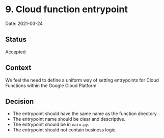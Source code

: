 # 9. Cloud function entrypoint

Date: 2021-03-24

## Status

Accepted

## Context

We feel the need to define a uniform way of setting entrypoints for Cloud Functions within the Google Cloud Platform

## Decision

- The entrypoint should have the same name as the function directory.
- The entrypoint name should be clear and descriptive.
- The entrypoint should be in `main.py`.
- The entrypoint should not contain business logic.
